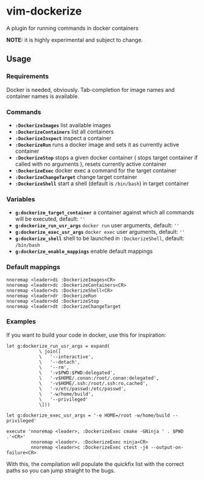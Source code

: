 # vim-dockerize
A plugin for running commands in docker containers

**NOTE:** it is highly experimental and subject to change.

## **Usage**

### Requirements

Docker is needed, obviously.
Tab-completion for image names and container names is available.

### **Commands**

- **`:DockerizeImages`** list available images
- **`:DockerizeContainers`** list all containers
- **`:DockerizeInspect`** inspect a container
- **`:DockerizeRun`** runs a docker image and sets it as currently active container
- **`:DockerizeStop`** stops a given docker container ( stops target container if called with no arguments ), resets currently active container
- **`:DockerizeExec`** docker exec a command for the target container
- **`:DockerizeChangeTarget`** change target container
- **`:DockerizeShell`** start a shell (default is `/bin/bash`) in target container

### **Variables**

- **`g:dockerize_target_container`** a container against which all commands will be executed, default: `''`
- **`g:dockerize_run_usr_args`** `docker run` user arguments, default: `''`
- **`g:dockerize_exec_usr_args`** `docker exec` user arguments, default: `''`
- **`g:dockerize_shell`** shell to be launched in `:DockerizeShell`, default: `/bin/bash`
- **`g:dockerize_enable_mappings`** enable default mappings

### **Default mappings**
```
nnoremap <leader>di :DockerizeImages<CR>
nnoremap <leader>dc :DockerizeContainers<CR>
nnoremap <leader>ds :DockerizeShell<CR>
nnoremap <leader>dr :DockerizeRun 
nnoremap <leader>dd :DockerizeStop 
nnoremap <leader>dt :DockerizeChangeTarget 
```

### Examples

If you want to build your code in docker, use this for inspiration:
```
let g:dockerize_run_usr_args = expand(
            \ join([
            \   '--interactive',
            \   '--detach',
            \   '--rm',
            \   '-v$PWD:$PWD:delegated',
            \   '-v$HOME/.conan:/root/.conan:delegated',
            \   '-v$HOME/.ssh:/root/.ssh:ro,cached',
            \   '-v/etc/passwd:/etc/passwd',
            \   '-w/home/build',
            \   '--privileged'
            \]))

let g:dockerize_exec_usr_args = '-e HOME=/root -w/home/build --privileged'

execute 'nnoremap <leader>, :DockerizeExec cmake -GNinja ' . $PWD .'<CR>'
         nnoremap <leader>. :DockerizeExec ninja<CR>
         nnoremap <leader>c :DockerizeExec ctest -j4 --output-on-failure<CR>
```

With this, the compilation will populate the quickfix list with the correct paths so you can jump straight to the bugs.
